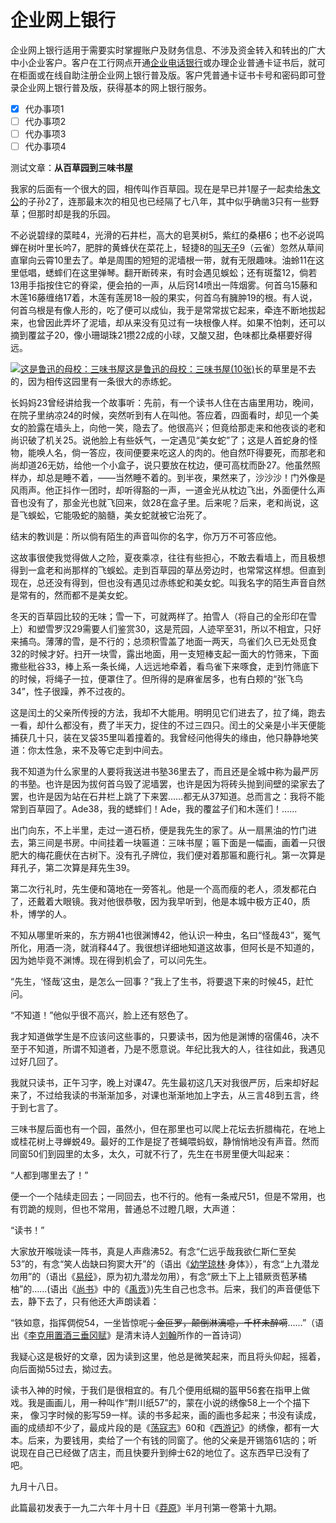 # 企业网上银行

企业网上银行适用于需要实时掌握账户及财务信息、不涉及资金转入和转出的广大中小企业客户。客户在工行网点开通[企业电话银行](https://baike.baidu.com/item/%E4%BC%81%E4%B8%9A%E7%94%B5%E8%AF%9D%E9%93%B6%E8%A1%8C/8643384)或办理企业普通卡证书后，就可在柜面或在线自助注册企业网上银行普及版。客户凭普通卡证书卡号和密码即可登录企业网上银行普及版，获得基本的网上银行服务。

* [x] 代办事项1
* [ ] 代办事项2
* [ ] 代办事项3
* [ ] 代办事项4

测试文章：**从百草园到三味书屋**

我家的后面有一个很大的园，相传叫作百草园。现在是早已并1屋子一起卖给[朱文公](https://baike.baidu.com/item/朱文公)的子孙2了，连那最末次的相见也已经隔了七八年，其中似乎确凿3只有一些野草；但那时却是我的乐园。

不必说碧绿的菜畦4，光滑的石井栏，高大的皂荚树5，紫红的桑椹6；也不必说鸣蝉在树叶里长吟7，肥胖的黄蜂伏在菜花上，轻捷8的[叫天子](https://baike.baidu.com/item/叫天子)9（云雀）忽然从草间直窜向云霄10里去了。单是周围的短短的泥墙根一带，就有无限趣味。油蛉11在这里低唱，蟋蟀们在这里弹琴。翻开断砖来，有时会遇见蜈蚣；还有斑蝥12，倘若13用手指按住它的脊梁，便会拍的一声，从后窍14喷出一阵烟雾。何首乌15藤和木莲16藤缠络17着，木莲有莲房18一般的果实，何首乌有臃肿19的根。有人说，何首乌根是有像人形的，吃了便可以成仙，我于是常常拔它起来，牵连不断地拔起来，也曾因此弄坏了泥墙，却从来没有见过有一块根像人样。如果不怕刺，还可以摘到覆盆子20，像小珊瑚珠21攒22成的小球，又酸又甜，色味都比桑椹要好得远。

[![&#x8FD9;&#x662F;&#x9C81;&#x8FC5;&#x7684;&#x6BCD;&#x6821;&#xFF1A;&#x4E09;&#x5473;&#x4E66;&#x5C4B;](https://bkimg.cdn.bcebos.com/pic/9922720e0cf3d7ca48e00439f21fbe096b63a96e?x-bce-process=image/resize,m_lfit,w_220,limit_1/format,f_auto)这是鲁迅的母校：三味书屋\(10张\)](https://baike.baidu.com/pic/从百草园到三味书屋/396387/1622164188/9922720e0cf3d7ca48e00439f21fbe096b63a96e?fr=lemma&ct=cover)长的草里是不去的，因为相传这园里有一条很大的赤练蛇。

长妈妈23曾经讲给我一个故事听：先前，有一个读书人住在古庙里用功，晚间，在院子里纳凉24的时候，突然听到有人在叫他。答应着，四面看时，却见一个美女的脸露在墙头上，向他一笑，隐去了。他很高兴；但竟给那走来和他夜谈的老和尚识破了机关25。说他脸上有些妖气，一定遇见“美女蛇”了；这是人首蛇身的怪物，能唤人名，倘一答应，夜间便要来吃这人的肉的。他自然吓得要死，而那老和尚却道26无妨，给他一个小盒子，说只要放在枕边，便可高枕而卧27。他虽然照样办，却总是睡不着，——当然睡不着的。到半夜，果然来了，沙沙沙！门外像是风雨声。他正抖作一团时，却听得豁的一声，一道金光从枕边飞出，外面便什么声音也没有了，那金光也就飞回来，敛28在盒子里。后来呢？后来，老和尚说，这是飞蜈蚣，它能吸蛇的脑髓，美女蛇就被它治死了。

结末的教训是：所以倘有陌生的声音叫你的名字，你万万不可答应他。

这故事很使我觉得做人之险，夏夜乘凉，往往有些担心，不敢去看墙上，而且极想得到一盒老和尚那样的飞蜈蚣。走到百草园的草丛旁边时，也常常这样想。但直到现在，总还没有得到，但也没有遇见过赤练蛇和美女蛇。叫我名字的陌生声音自然是常有的，然而都不是美女蛇。

冬天的百草园比较的无味；雪一下，可就两样了。拍雪人（将自己的全形印在雪上）和塑雪罗汉29需要人们鉴赏30，这是荒园，人迹罕至31，所以不相宜，只好来捕鸟。薄薄的雪，是不行的；总须积雪盖了地面一两天，鸟雀们久已无处觅食32的时候才好。扫开一块雪，露出地面，用一支短棒支起一面大的竹筛来，下面撒些秕谷33，棒上系一条长绳，人远远地牵着，看鸟雀下来啄食，走到竹筛底下的时候，将绳子一拉，便罩住了。但所得的是麻雀居多，也有白颊的“张飞鸟34”，性子很躁，养不过夜的。

这是闰土的父亲所传授的方法，我却不大能用。明明见它们进去了，拉了绳，跑去一看，却什么都没有，费了半天力，捉住的不过三四只。闰土的父亲是小半天便能捕获几十只，装在叉袋35里叫着撞着的。我曾经问他得失的缘由，他只静静地笑道：你太性急，来不及等它走到中间去。

我不知道为什么家里的人要将我送进书塾36里去了，而且还是全城中称为最严厉的书塾。也许是因为拔何首乌毁了泥墙罢，也许是因为将砖头抛到间壁的梁家去了罢，也许是因为站在石井栏上跳了下来罢……都无从37知道。总而言之：我将不能常到百草园了。Ade38，我的蟋蟀们！Ade，我的覆盆子们和木莲们！......

出门向东，不上半里，走过一道石桥，便是我先生的家了。从一扇黑油的竹门进去，第三间是书房。中间挂着一块匾道：三味书屋；匾下面是一幅画，画着一只很肥大的梅花鹿伏在古树下。没有孔子牌位，我们便对着那匾和鹿行礼。第一次算是拜孔子，第二次算是拜先生39。

第二次行礼时，先生便和蔼地在一旁答礼。他是一个高而瘦的老人，须发都花白了，还戴着大眼镜。我对他很恭敬，因为我早听到，他是本城中极方正40，质朴，博学的人。

不知从哪里听来的，东方朔41也很渊博42，他认识一种虫，名曰“怪哉43”，冤气所化，用酒一浇，就消释44了。我很想详细地知道这故事，但阿长是不知道的，因为她毕竟不渊博。现在得到机会了，可以问先生。

“先生，‘怪哉’这虫，是怎么一回事？”我上了生书，将要退下来的时候45，赶忙问。

“不知道！”他似乎很不高兴，脸上还有怒色了。

我才知道做学生是不应该问这些事的，只要读书，因为他是渊博的宿儒46，决不至于不知道，所谓不知道者，乃是不愿意说。年纪比我大的人，往往如此，我遇见过好几回了。

我就只读书，正午习字，晚上对课47。先生最初这几天对我很严厉，后来却好起来了，不过给我读的书渐渐加多，对课也渐渐地加上字去，从三言48到五言，终于到七言了。

三味书屋后面也有一个园，虽然小，但在那里也可以爬上花坛去折腊梅花，在地上或桂花树上寻蝉蜕49。最好的工作是捉了苍蝇喂蚂蚁，静悄悄地没有声音。然而同窗50们到园里的太多，太久，可就不行了，先生在书房里便大叫起来：

“人都到哪里去了！”

便一个一个陆续走回去；一同回去，也不行的。他有一条戒尺51，但是不常用，也有罚跪的规则，但也不常用，普通总不过瞪几眼，大声道：

“读书！”

大家放开喉咙读一阵书，真是人声鼎沸52。有念“仁远乎哉我欲仁斯仁至矣53”的，有念“笑人齿缺曰狗窦大开”的（语出《[幼学琼林](https://baike.baidu.com/item/幼学琼林/738714)·身体》），有念“上九潜龙勿用”的（语出《[易经](https://baike.baidu.com/item/易经/153636)》，原为初九潜龙勿用），有念“厥土下上上错厥贡苞茅橘柚”的……\(语出《[尚书](https://baike.baidu.com/item/尚书/6297)》中的《[禹贡](https://baike.baidu.com/item/禹贡/9504477)》\)先生自己也念书。后来，我们的声音便低下去，静下去了，只有他还大声朗读着：

“铁如意，指挥倜傥54，一坐皆惊呢~~；金叵罗，颠倒淋漓噫，千杯未醉嗬~~……”（语出《[李克用置酒三垂冈赋](https://baike.baidu.com/item/李克用置酒三垂冈赋/9954888)》是清末诗人[刘翰](https://baike.baidu.com/item/刘翰/8173350)所作的一首诗词）

我疑心这是极好的文章，因为读到这里，他总是微笑起来，而且将头仰起，摇着，向后面拗55过去，拗过去。

读书入神的时候，于我们是很相宜的。有几个便用纸糊的盔甲56套在指甲上做戏。我是画画儿，用一种叫作“荆川纸57”的，蒙在小说的绣像58上一个个描下来， 像习字时候的影写59一样。读的书多起来，画的画也多起来；书没有读成，画的成绩却不少了，最成片段的是《[荡寇志](https://baike.baidu.com/item/荡寇志/30205)》60和《[西游记](https://baike.baidu.com/item/西游记/5723)》的绣像，都有一大本。后来，为要钱用，卖给了一个有钱的同窗了。他的父亲是开锡箔61店的；听说现在自己已经做了店主，而且快要升到绅士62的地位了。这东西早已没有了吧。

九月十八日。

此篇最初发表于一九二六年十月十日《[莽原](https://baike.baidu.com/item/莽原/80539)》半月刊第一卷第十九期。

